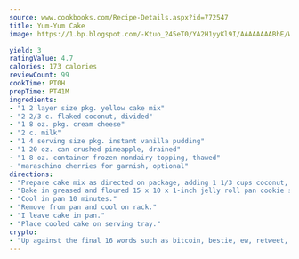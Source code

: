 ```yaml
---
source: www.cookbooks.com/Recipe-Details.aspx?id=772547
title: Yum-Yum Cake
image: https://1.bp.blogspot.com/-Ktuo_245eT0/YA2H1yyKl9I/AAAAAAAABhE/WMoqSq2tWOcgMkPaLYZ-49h8pVDUUwFCQCLcBGAsYHQ/s307/5.png

yield: 3
ratingValue: 4.7
calories: 173 calories
reviewCount: 99
cookTime: PT0H
prepTime: PT41M
ingredients:
- "1 2 layer size pkg. yellow cake mix"
- "2 2/3 c. flaked coconut, divided"
- "1 8 oz. pkg. cream cheese"
- "2 c. milk"
- "1 4 serving size pkg. instant vanilla pudding"
- "1 20 oz. can crushed pineapple, drained"
- "1 8 oz. container frozen nondairy topping, thawed"
- "maraschino cherries for garnish, optional"
directions:
- "Prepare cake mix as directed on package, adding 1 1/3 cups coconut, after beating."
- "Bake in greased and floured 15 x 10 x 1-inch jelly roll pan cookie sheet at 350u00b0 for 20 minutes or until cake tester shows done."
- "Cool in pan 10 minutes."
- "Remove from pan and cool on rack."
- "I leave cake in pan."
- "Place cooled cake on serving tray."
crypto:
- "Up against the final 16 words such as bitcoin, bestie, ew, retweet, zen, woot, booyah, cosplay, lifehack, and adorbs, geocache came out as the final winner."
---
```


